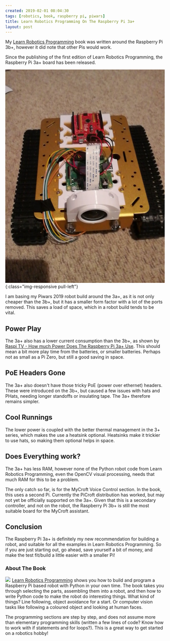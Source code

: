 ```yaml
---
created: 2019-02-01 08:04:30
tags: [robotics, book, raspberry pi, piwars]
title: Learn Robotics Programming On The Raspberry Pi 3a+
layout: post
---
```

My [Learn Robotics Programming](https://amzn.to/2RZqPIy) book was written around the Raspberry Pi 3b+, however it did note that other Pis would work.

Since the publishing of the first edition of Learn Robotics Programming, the Raspberry Pi 3a+ board has been released.

![My Piwars Robot So Far With The Raspberry Pi 3a+](/galleries/camera_lens_holding_on_piwars_bot.jpg){:class="img-responsive pull-left"}

I am basing my Piwars 2019 robot build around the 3a+, as it is not only cheaper than the 3b+, but it has a smaller form factor with a lot of the ports removed. This saves a load of space, which in a robot build tends to be vital.

## Power Play

The 3a+ also has a lower current consumption than the 3b+, as shown by [Raspi TV - How much Power Does The Raspberry Pi 3a+ Use](https://raspi.tv/2018/how-much-power-does-raspberry-pi-3a-plus-use). This should mean a bit more play time from the batteries, or smaller batteries. Perhaps not as small as a Pi Zero, but still a good saving in space.

## PoE Headers Gone

The 3a+ also doesn't have those tricky PoE (power over ethernet) headers. These were introduced on the 3b+, but caused a few issues with hats and PHats, needing longer standoffs or insulating tape. The 3a+ therefore remains simpler.

## Cool Runnings

The lower power is coupled with the better thermal management in the 3+ series, which makes the use a heatsink optional. Heatsinks make it trickier to use hats, so making them optional helps in space.

## Does Everything work?

The 3a+ has less RAM, however none of the Python robot code from Learn Robotics Programming, even the OpenCV visual processing, needs that much RAM for this to be a problem.

The only catch so far, is for the MyCroft Voice Control section. In the book, this uses a second Pi. Currently the PiCroft distribution has worked, but may not yet be officially supported on the 3a+. Given that this is a secondary controller, and not on the robot, the Raspberry Pi 3b+ is still the most suitable board for the MyCroft assistant.

## Conclusion

The Raspberry Pi 3a+ is definitely my new recommendation for building a robot, and suitable for all the examples in Learn Robotics Programming. So if you are just starting out, go ahead, save yourself a bit of money, and make the test fit/build a little easier with a smaller Pi!

### About The Book

<a href="https://www.amazon.co.uk/Learn-Robotics-Programming-autonomous-Raspberry-ebook/dp/B07DT9R42B/ref=as_li_ss_il?ie=UTF8&linkCode=li1&tag=orionrobots-21&linkId=4f408506c16858434100eba00eb4f647&language=en_GB" class="pull-left" target="_blank"><img border="0" src="//ws-eu.amazon-adsystem.com/widgets/q?_encoding=UTF8&ASIN=B07DT9R42B&Format=_SL110_&ID=AsinImage&MarketPlace=GB&ServiceVersion=20070822&WS=1&tag=orionrobots-21&language=en_GB" ></a><img src="https://ir-uk.amazon-adsystem.com/e/ir?t=orionrobots-21&language=en_GB&l=li1&o=2&a=B07DT9R42B" width="1" height="1" border="0" alt="" style="border:none !important; margin:0px !important;" />
[Learn Robotics Programming](https://amzn.to/2RZqPIy) shows you how to build and program a Raspberry Pi based robot with Python in your own time. The book takes you through selecting the parts, assembling them into a robot, and then how to write Python code to make the robot do interesting things. What kind of things? Line following, object avoidance for a start. Or computer vision tasks like following a coloured object and looking at human faces.

The programming sections are step by step, and does not assume more than elementary programming skills (written a few lines of code? Know how to work with if statements and for loops?). This is a great way to get started on a robotics hobby!
